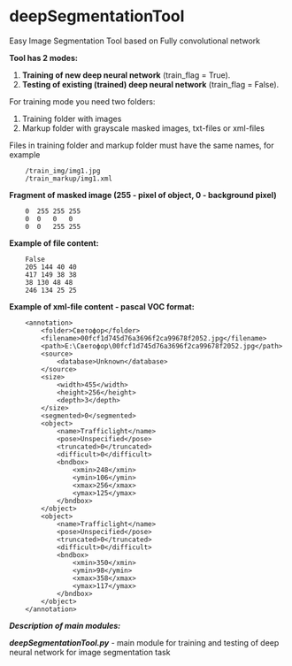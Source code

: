 # deepSegmentationTool
Easy Image Segmentation Tool based on Fully convolutional network

**Tool has 2 modes:**
1) **Training of new deep neural network** (train_flag = True).
2) **Testing of existing (trained) deep neural network** (train_flag = False).

For training mode you need two folders:
1) Training folder with images
2) Markup folder with grayscale masked images, txt-files or xml-files

Files in training folder and markup folder must have the same names, for example
        
        /train_img/img1.jpg
        /train_markup/img1.xml

**Fragment of masked image (255 - pixel of object, 0 - background pixel)**
        
        0  255 255 255
        0  0   0   0
        0  0   255 255
     
**Example of file content:**
        
        False
        205 144 40 40
        417 149 38 38
        38 130 48 48
        246 134 25 25

**Example of xml-file content - pascal VOC format:**
        
        <annotation>
            <folder>Светофор</folder>
            <filename>00fcf1d745d76a3696f2ca99678f2052.jpg</filename>
            <path>E:\Светофор\00fcf1d745d76a3696f2ca99678f2052.jpg</path>
            <source>
                <database>Unknown</database>
            </source>
            <size>
                <width>455</width>
                <height>256</height>
                <depth>3</depth>
            </size>
            <segmented>0</segmented>
            <object>
                <name>Trafficlight</name>
                <pose>Unspecified</pose>
                <truncated>0</truncated>
                <difficult>0</difficult>
                <bndbox>
                    <xmin>248</xmin>
                    <ymin>106</ymin>
                    <xmax>256</xmax>
                    <ymax>125</ymax>
                </bndbox>
            </object>
            <object>
                <name>Trafficlight</name>
                <pose>Unspecified</pose>
                <truncated>0</truncated>
                <difficult>0</difficult>
                <bndbox>
                    <xmin>350</xmin>
                    <ymin>98</ymin>
                    <xmax>358</xmax>
                    <ymax>117</ymax>
                </bndbox>
            </object>
        </annotation>


***Description of main modules:***

***deepSegmentationTool.py*** - main module for training and testing of deep neural network for image segmentation task

